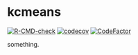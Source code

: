 
<!-- README.md is generated from README.Rmd. Please edit that file -->

# kcmeans

<!-- badges: start -->

[![R-CMD-check](https://github.com/thomaswiemann/kcmeans/actions/workflows/R-CMD-check.yaml/badge.svg)](https://github.com/thomaswiemann/kcmeans/actions/workflows/R-CMD-check.yaml)
[![codecov](https://codecov.io/gh/thomaswiemann/kcmeans/branch/main/graph/badge.svg?token=PHB9W2TJ6S)](https://app.codecov.io/gh/thomaswiemann/kcmeans)
[![CodeFactor](https://www.codefactor.io/repository/github/thomaswiemann/kcmeans/badge)](https://www.codefactor.io/repository/github/thomaswiemann/kcmeans)
<!-- badges: end -->

something.
